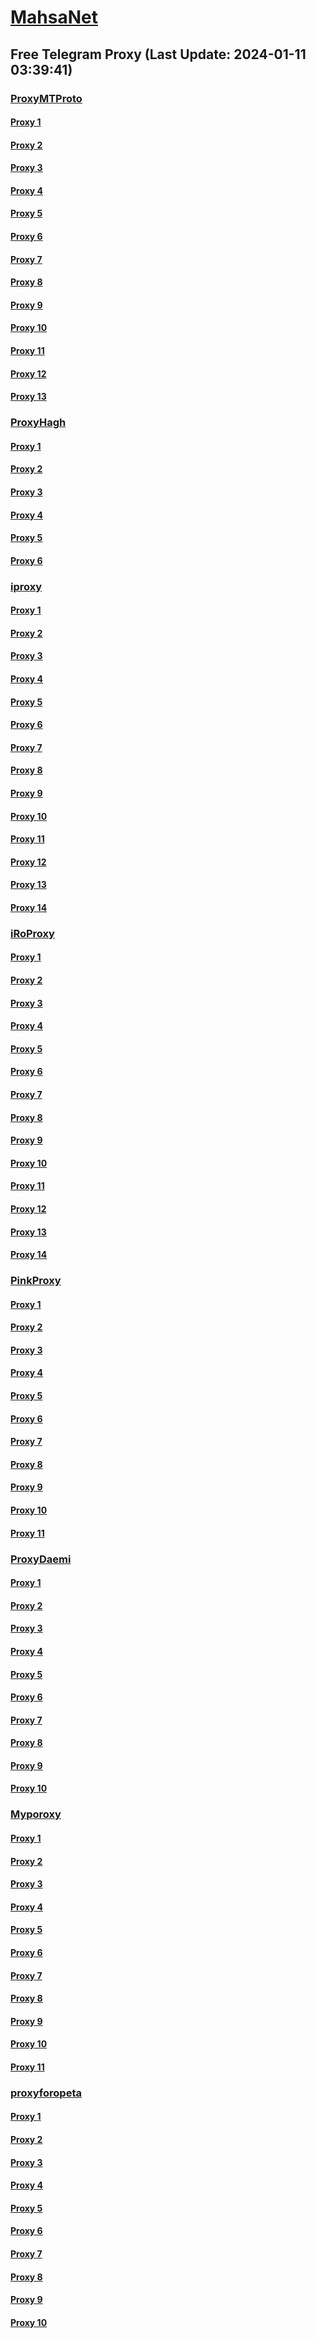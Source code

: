 
# [MahsaNet](https://t.me/mahsa_net)
## Free Telegram Proxy (Last Update: 2024-01-11 03:39:41)
### [ProxyMTProto](https://t.me/ProxyMTProto)
#### [Proxy 1](tg://proxy?server=49.12.6.158&port=7980&secret=AAAAAAAAAAAAAAAAAAAAABQ%3D)
#### [Proxy 2](tg://proxy?server=49.13.4.245&port=7980&secret=AAAAAAAAAAAAAAAAAAAAABQ%3D)
#### [Proxy 3](tg://proxy?server=49.13.194.232&port=7443&secret=AAAAAAAAAAAAAAAAAAAAABQ=)
#### [Proxy 4](tg://proxy?server=49.13.194.231&port=7443&secret=AAAAAAAAAAAAAAAAAAAAABQ=)
#### [Proxy 5](tg://proxy?server=95.216.138.66&port=443&secret=3fQ1mpsyX_HR5QhN8OD3U3s)
#### [Proxy 6](tg://proxy?server=65.108.86.36&port=443&secret=3fQ1mpsyX_HR5QhN8OD3U3s)
#### [Proxy 7](tg://proxy?server=194.127.173.234&port=7980&secret=AAAAAAAAAAAAAAAAAAAAABQ%3D)
#### [Proxy 8](tg://proxy?server=194.127.173.235&port=7980&secret=AAAAAAAAAAAAAAAAAAAAABQ%3D)
#### [Proxy 9](tg://proxy?server=49.12.127.215&port=4443&secret=FgMBAgABAAH8AwOG4kw63Q%3D%3D)
#### [Proxy 10](tg://proxy?server=koohenoor.com.atlink.ir.estekhdamemroz.ir.taminmohtava.com.cabinettaavon.ir.antivs.ir.thsm.ir.ahvaz.ir.medikala.com.khatam_araa.ir.irbatna.email.iran2019.com.padafandpartovi.ir.takset.ir.drmohammadpour.ir.centralvps.ir.ajoornema.ir.newme.ir.lasercar.sbs.&port=443&secret=3dpBFlW2hP6Hq_WOwiNeKBY%3D)
#### [Proxy 11](tg://proxy?server=sayeroshanco.com.sibclini_cs.com.selltop.ir.khatam-sch.ir.hamlift.ir.axnab.ir.hamtamotor.com.v-skill.ir.tis-ir.com.ma_shhadjob.ir.n_etshop724.com.sbsz.ir.t_abanelec.ir.apipasec.ir.datissoftware.ir.messarzan.ir.omrankadoos.ir.aghayeminer.com.glxstore.sbs.&port=443&secret=3dpBFlW2hP6Hq_WOwiNeKBY%3D)
#### [Proxy 12](tg://proxy?server=Cloudflare.com.Nokia.com.co.uk.do_yo.want_to.clash_with.this.www.microsoft.com.there_is_no.place_like.localhost.www.bing.com.count_with_me.cyou.net.now_sudo.rm.again_to_fight.everyone.i_am.the_internet.fat-fit.sbs.&port=3443&secret=FgMBAgABAAH8AwOG4kw63Q%3D%3D)
#### [Proxy 13](tg://proxy?server=Cloudflare.com.Nokia.com.co.uk.do_yo.want_to.clash_with.this.www.microsoft.com.there_is_no.place_like.localhost.www.bing.com.count_with_me.cyou.net.now_sudo.rm.again_to_fight.everyone.i_am.the_internet.fat-fit.sbs.&port=3443&secret=FgMBAgABAAH8AwOG4kw63Q%3D%3D)
### [ProxyHagh](https://t.me/ProxyHagh)
#### [Proxy 1](tg://proxy?server=95.216.59.188&port=8443&secret=FgMBAgABAAH8AwOG4kw63Q%3D%3D)
#### [Proxy 2](tg://proxy?server=95.216.59.188&port=8443&secret=FgMBAgABAAH8AwOG4kw63Q%3D%3D)
#### [Proxy 3](tg://proxy?server=95.216.59.188&port=8443&secret=FgMBAgABAAH8AwOG4kw63Q%3D%3D)
#### [Proxy 4](tg://proxy?server=95.216.59.188&port=8443&secret=FgMBAgABAAH8AwOG4kw63Q%3D%3D)
#### [Proxy 5](tg://proxy?server=95.216.59.188&port=8443&secret=FgMBAgABAAH8AwOG4kw63Q%3D%3D)
#### [Proxy 6](tg://proxy?server=95.216.59.188&port=8443&secret=FgMBAgABAAH8AwOG4kw63Q%3D%3D)
### [iproxy](https://t.me/iproxy)
#### [Proxy 1](tg://proxy?server=148.251.29.122&port=8085&secret=FgMBAgABAAH8AwOG4kw63Q==)
#### [Proxy 2](tg://proxy?server=148.251.29.123&port=8085&secret=FgMBAgABAAH8AwOG4kw63Q==)
#### [Proxy 3](tg://proxy?server=148.251.29.124&port=8085&secret=FgMBAgABAAH8AwOG4kw63Q==)
#### [Proxy 4](tg://proxy?server=148.251.29.121&port=8085&secret=FgMBAgABAAH8AwOG4kw63Q==)
#### [Proxy 5](tg://proxy?server=148.251.243.22&port=8085&secret=FgMBAgABAAH8AwOG4kw63Q==)
#### [Proxy 6](tg://proxy?server=148.251.29.125&port=8085&secret=FgMBAgABAAH8AwOG4kw63Q==)
#### [Proxy 7](tg://proxy?server=148.251.224.177&port=8085&secret=FgMBAgABAAH8AwOG4kw63Q==)
#### [Proxy 8](tg://proxy?server=148.251.224.180&port=8085&secret=FgMBAgABAAH8AwOG4kw63Q==)
#### [Proxy 9](tg://proxy?server=148.251.224.181&port=8085&secret=FgMBAgABAAH8AwOG4kw63Q==)
#### [Proxy 10](tg://proxy?server=185.222.28.176&port=8085&secret=FgMBAgABAAH8AwOG4kw63Q==)
#### [Proxy 11](tg://proxy?server=162.55.101.225&port=8085&secret=FgMBAgABAAH8AwOG4kw63Q==)
#### [Proxy 12](tg://proxy?server=89.41.181.118&port=443&secret=ee1603010200010001fc030386e24c3add76616e2e6e616a76612e636f6d)
#### [Proxy 13](tg://proxy?server=185.222.28.251&port=8085&secret=FgMBAgABAAH8AwOG4kw63Q==)
#### [Proxy 14](tg://proxy?server=148.251.224.179&port=8085&secret=FgMBAgABAAH8AwOG4kw63Q==)
### [iRoProxy](https://t.me/iRoProxy)
#### [Proxy 1](tg://proxy?server=95.211.175.247&port=443&secret=FgMBAgABAAH8AwOG4kw63Q%3D%3D)
#### [Proxy 2](tg://proxy?server=178.162.159.86&port=443&secret=FgMBAgABAAH8AwOG4kw63Q%3D%3D)
#### [Proxy 3](tg://proxy?server=212.7.211.48&port=443&secret=FgMBAgABAAH8AwOG4kw63Q%3D%3D)
#### [Proxy 4](tg://proxy?server=5.79.84.211&port=443&secret=FgMBAgABAAH8AwOG4kw63Q%3D%3D)
#### [Proxy 5](tg://proxy?server=37.48.124.10&port=443&secret=FgMBAgABAAH8AwOG4kw63Q%3D%3D)
#### [Proxy 6](tg://proxy?server=95.211.175.151&port=443&secret=FgMBAgABAAH8AwOG4kw63Q%3D%3D)
#### [Proxy 7](tg://proxy?server=37.48.68.103&port=443&secret=FgMBAgABAAH8AwOG4kw63Q%3D%3D)
#### [Proxy 8](tg://proxy?server=37.48.116.200&port=443&secret=FgMBAgABAAH8AwOG4kw63Q%3D%3D)
#### [Proxy 9](tg://proxy?server=95.211.186.230&port=443&secret=FgMBAgABAAH8AwOG4kw63Q%3D%3D)
#### [Proxy 10](tg://proxy?server=81.171.1.236&port=443&secret=FgMBAgABAAH8AwOG4kw63Q%3D%3D)
#### [Proxy 11](tg://proxy?server=5.79.84.201&port=443&secret=FgMBAgABAAH8AwOG4kw63Q%3D%3D)
#### [Proxy 12](tg://proxy?server=178.162.159.88&port=443&secret=FgMBAgABAAH8AwOG4kw63Q%3D%3D)
#### [Proxy 13](tg://proxy?server=95.168.166.229&port=443&secret=FgMBAgABAAH8AwOG4kw63Q%3D%3D)
#### [Proxy 14](tg://proxy?server=178.63.67.53&port=443&secret=FgMBAgABAAH8AwOG4kw63Q%3D%3D)
### [PinkProxy](https://t.me/PinkProxy)
#### [Proxy 1](tg://proxy?server=159.69.177.197&port=443&secret=FgMBAgABAAH8AwOG4kw63Q==)
#### [Proxy 2](tg://proxy?server=148.251.224.225&port=8085&secret=FgMBAgABAAH8AwOG4kw63Q==)
#### [Proxy 3](tg://proxy?server=148.251.29.124&port=8085&secret=FgMBAgABAAH8AwOG4kw63Q==)
#### [Proxy 4](tg://proxy?server=144.76.54.85&port=8085&secret=FgMBAgABAAH8AwOG4kw63Q==)
#### [Proxy 5](tg://proxy?server=148.251.243.22&port=8085&secret=FgMBAgABAAH8AwOG4kw63Q%3D%3D)
#### [Proxy 6](tg://proxy?server=185.222.28.251&port=8085&secret=FgMBAgABAAH8AwOG4kw63Q==)
#### [Proxy 7](tg://proxy?server=148.251.224.225&port=8085&secret=FgMBAgABAAH8AwOG4kw63Q==)
#### [Proxy 8](tg://proxy?server=185.222.28.251&port=8085&secret=FgMBAgABAAH8AwOG4kw63Q%3D%3D)
#### [Proxy 9](tg://proxy?server=144.76.54.85&port=8085&secret=FgMBAgABAAH8AwOG4kw63Q==)
#### [Proxy 10](tg://proxy?server=148.251.29.122&port=8085&secret=FgMBAgABAAH8AwOG4kw63Q==)
#### [Proxy 11](tg://proxy?server=94.130.210.95&port=8580&secret=FgMBAgABAAH8AwOG4kw63Q%3D%3D)
### [ProxyDaemi](https://t.me/ProxyDaemi)
#### [Proxy 1](tg://proxy?server=37.48.124.10&port=443&secret=FgMBAgABAAH8AwOG4kw63Q%3D%3D)
#### [Proxy 2](tg://proxy?server=148.251.224.225&port=8085&secret=FgMBAgABAAH8AwOG4kw63Q==)
#### [Proxy 3](tg://proxy?server=5.75.233.48&port=7443&secret=FgMBAgABAAH8AwOG4kw63Q%3D%3D)
#### [Proxy 4](tg://proxy?server=95.216.59.186&port=8443&secret=FgMBAgABAAH8AwOG4kw63Q%3D%3D)
#### [Proxy 5](tg://proxy?server=148.251.224.181&port=8085&secret=FgMBAgABAAH8AwOG4kw63Q==)
#### [Proxy 6](tg://proxy?server=185.222.28.176&port=8085&secret=FgMBAgABAAH8AwOG4kw63Q==)
#### [Proxy 7](tg://proxy?server=162.55.101.225&port=8085&secret=FgMBAgABAAH8AwOG4kw63Q==)
#### [Proxy 8](tg://proxy?server=5.75.138.193&port=7443&secret=FgMBAgABAAH8AwOG4kw63Q%3D%3D)
#### [Proxy 9](tg://proxy?server=49.13.170.201&port=7443&secret=FgMBAgABAAH8AwOG4kw63Q%3D%3D)
#### [Proxy 10](tg://proxy?server=23.88.101.208&port=7443&secret=FgMBAgABAAH8AwOG4kw63Q%3D%3D)
### [Myporoxy](https://t.me/Myporoxy)
#### [Proxy 1](tg://proxy?server=cloudflare.com.nokia.com.co.uk.do_yo.want_to.clash_with.this.www.microsoft.com.there_is_no.place_like.localhost.www.bing.com.count_with_me.cyou.net.now_sudo.rm.again_to_fight.everyone.i_am.the_internet.chang-mang.sbs.&port=4550&secret=AAAAAAAAAAAAAAAAAAAAAGQ=)
#### [Proxy 2](tg://proxy?server=Cloudflare.com.nokia.com.co.uk.do_yo.want_to.clash_with.this.www.microsoft.com.there_is_no.place_like.localhost.www.bing.com.count_with_me.cyou.net.now_sudo.rm.again_to_fight.everyone.i_am.the_internet.chang-mang.sbs.&port=4550&secret=FpABAiIBhwH8AwOG42xL3Q==)
#### [Proxy 3](tg://proxy?server=cloudflare.com.nokia.com.co.uk.do_yo.want_to.clash_with.this.www.microsoft.com.there_is_no.place_like.localhost.www.bing.com.count_with_me.cyou.net.digikala.com.msn.com.bsi.enamad.ir.now_sudo.again_to_fight.everyone.i_am.the_internet.henry-pablica.baby.&port=4550&secret=AAAAAAAAAAAAAAAAAAAAAGQ=)
#### [Proxy 4](tg://proxy?server=cloudflare.com.nokia.com.co.uk.do_yo.want_to.clash_with.this.www.microsoft.com.there_is_no.place_like.localhost.www.bing.com.count_with_me.cyou.net.now_sudo.rm.again_to_fight.everyone.i_am.the_internet.chang-mang.sbs.&port=4550&secret=AAAAAAAAAAAAAAAAAAAAAGQ=)
#### [Proxy 5](tg://proxy?server=Cloudflare.Com.Nokia.com.co.uk.do_yo.want_to.clash_with.this.www.microsoft.com.there_is_no.place_like.localhost.www.bing.com.count_with_me.cyou.net.digikala.again_to_fight.everyone.i_am.the_internet.irancell-ir-irancell-ir-irancell-ir-irancell-ir.baby&port=4550&secret=AAAAAAAAAAAAAAAAAAAAAGQ=)
#### [Proxy 6](tg://proxy?server=Cloudflare.com.nokia.com.co.uk.do_yo.want_to.clash_with.this.www.microsoft.com.there_is_no.place_like.localhost.www.bing.com.count_with_me.cyou.net.now_sudo.rm.again_to_fight.everyone.i_am.the_internet.chang-mang.sbs.&port=4550&secret=FpABAiIBhwH8AwOG42xL3Q==)
#### [Proxy 7](tg://proxy?server=cloudflare.com.nokia.com.co.uk.do_yo.want_to.clash_with.this.www.microsoft.com.there_is_no.place_like.localhost.www.bing.com.count_with_me.cyou.net.digikala.com.msn.com.bsi.enamad.ir.now_sudo.again_to_fight.everyone.i_am.the_internet.henry-pablica.baby.&port=4550&secret=AAAAAAAAAAAAAAAAAAAAAGQ=)
#### [Proxy 8](tg://proxy?server=Cloudflare.Com.Nokia.com.co.uk.do_yo.want_to.clash_with.this.www.microsoft.com.there_is_no.place_like.localhost.www.bing.com.count_with_me.cyou.net.digikala.again_to_fight.everyone.i_am.the_internet.irancell-ir-irancell-ir-irancell-ir-irancell-ir.baby&port=4550&secret=AAAAAAAAAAAAAAAAAAAAAGQ=)
#### [Proxy 9](tg://proxy?server=Cloudflare.com.nokia.com.co.uk.do_yo.want_to.clash_with.this.www.microsoft.com.there_is_no.place_like.localhost.www.bing.com.count_with_me.cyou.net.now_sudo.rm.again_to_fight.everyone.i_am.the_internet.chang-mang.sbs.&port=4550&secret=FpABAiIBhwH8AwOG42xL3Q==)
#### [Proxy 10](tg://proxy?server=cloudflare.com.nokia.com.co.uk.do_yo.want_to.clash_with.this.www.microsoft.com.there_is_no.place_like.localhost.www.bing.com.count_with_me.cyou.net.now_sudo.rm.again_to_fight.everyone.i_am.the_internet.chang-mang.sbs.&port=4550&secret=AAAAAAAAAAAAAAAAAAAAAGQ=)
#### [Proxy 11](tg://proxy?server=Cloudflare.Com.Nokia.com.co.uk.do_yo.want_to.clash_with.this.www.microsoft.com.there_is_no.place_like.localhost.www.bing.com.count_with_me.cyou.net.digikala.again_to_fight.everyone.i_am.the_internet.irancell-ir-irancell-ir-irancell-ir-irancell-ir.baby&port=4550&secret=AAAAAAAAAAAAAAAAAAAAAGQ=)
### [proxyforopeta](https://t.me/proxyforopeta)
#### [Proxy 1](tg://proxy?server=148.251.29.123&port=8085&secret=FgMBAgABAAH8AwOG4kw63Q==)
#### [Proxy 2](tg://proxy?server=148.251.29.124&port=8085&secret=FgMBAgABAAH8AwOG4kw63Q==)
#### [Proxy 3](tg://proxy?server=65.108.89.45&port=6&secret=FgMBAgABAAH8AwOG4kw63Q==)
#### [Proxy 4](tg://proxy?server=148.251.243.22&port=8085&secret=FgMBAgABAAH8AwOG4kw63Q==)
#### [Proxy 5](tg://proxy?server=148.251.29.125&port=8085&secret=FgMBAgABAAH8AwOG4kw63Q==)
#### [Proxy 6](tg://proxy?server=148.251.224.177&port=8085&secret=FgMBAgABAAH8AwOG4kw63Q==)
#### [Proxy 7](tg://proxy?server=178.63.67.53&port=443&secret=FgMBAgABAAH8AwOG4kw63Q%3D%3D)
#### [Proxy 8](tg://proxy?server=37.48.124.10&port=443&secret=FgMBAgABAAH8AwOG4kw63Q%3D%3D)
#### [Proxy 9](tg://proxy?server=148.251.224.225&port=8085&secret=FgMBAgABAAH8AwOG4kw63Q==)
#### [Proxy 10](tg://proxy?server=95.216.59.186&port=8443&secret=FgMBAgABAAH8AwOG4kw63Q%3D%3D)

    